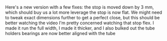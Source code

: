 Here's a new version with a few fixes:
the stop is moved down by 3 mm, which should buy us a lot more leverage
the stop is now flat. We might need to tweak exact dimensions further to get a perfect close, but this should be better
watching the video I'm pretty concerned watching that stop flex. I made it run the full width, I made it thicker, and I also bulked out the tube holders
bearings are now better aligned with the tube
